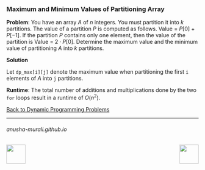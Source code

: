 ### Maximum and Minimum Values of Partitioning Array

**Problem**: You have an array $A$ of $n$ integers. You must partition it into $k$ partitions. 
The value of a partition $P$ is computed as follows. Value = $P[0] + P[-1]$. If the partition $P$ contains 
only one element, then the value of the partition is Value = $2\cdot P[0]$.
Determine the maximum value and the minimum value of partitioning $A$ into $k$ partitions.

**Solution**

Let `dp_max[i][j]` denote the maximum value when partitioning the first `i` elements of $A$ into `j` partitions.


**Runtime**: The total number of additions and multiplications done by the two `for` loops result in a runtime of $O(n^2)$.

[Back to Dynamic Programming Problems](./problems.md)

* * *
###### anusha-murali.github.io

<img src="https://github.com/anusha-murali/anusha-murali.github.io/assets/111596338/639243aa-2857-4595-a65a-7852762bb002" width="50" height="50" align="left">

[<img src="https://github.com/user-attachments/assets/989cfb30-4fb8-40f8-a812-8a054869aa32" width="50" height="50" align="right">](../index.md)
